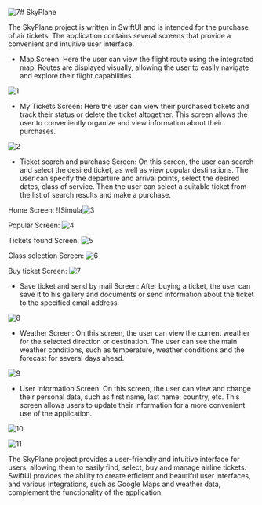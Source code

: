 ![7](https://github.com/iOSKirill/SkyPlane/assets/108831301/28207b67-7bf6-43dc-ae82-adf4b1ab744f)# SkyPlane

The SkyPlane project is written in SwiftUI and is intended for the purchase of air tickets. The application contains several screens that provide a convenient and intuitive user interface.

- Map Screen: Here the user can view the flight route using the integrated map. Routes are displayed visually, allowing the user to easily navigate and explore their flight capabilities.
  
![1](https://github.com/iOSKirill/SkyPlane/assets/108831301/fd92fa38-f873-4fb8-97d7-f7dd95c0081a)

- My Tickets Screen: Here the user can view their purchased tickets and track their status or delete the ticket altogether. This screen allows the user to conveniently organize and view information about their purchases.

![2](https://github.com/iOSKirill/SkyPlane/assets/108831301/067f4a11-5341-4870-b072-758eeb4139c5)

- Ticket search and purchase Screen: On this screen, the user can search and select the desired ticket, as well as view popular destinations. The user can specify the departure and arrival points, select the desired dates, class of service. Then the user can select a suitable ticket from the list of search results and make a purchase.

Home Screen:
![Simula![3](https://github.com/iOSKirill/SkyPlane/assets/108831301/18217f51-4e58-41fd-8feb-9c078933e135)

Popular Screen:
![4](https://github.com/iOSKirill/SkyPlane/assets/108831301/9f2d132a-5fbe-4959-a5a0-dddcb511a55d)

Tickets found Screen:
![5](https://github.com/iOSKirill/SkyPlane/assets/108831301/993ea164-e8ad-489c-b052-a08400712182)

Class selection Screen:
![6](https://github.com/iOSKirill/SkyPlane/assets/108831301/fce2e2c9-e05f-467b-818e-d7f2ac04179b)

Buy ticket Screen:
![7](https://github.com/iOSKirill/SkyPlane/assets/108831301/572838f3-d038-4acb-9180-35918c2a04b9)

- Save ticket and send by mail Screen: After buying a ticket, the user can save it to his gallery and documents or send information about the ticket to the specified email address.

![8](https://github.com/iOSKirill/SkyPlane/assets/108831301/8bedadaf-20a6-4c66-8dc2-757c2a5413fe)

- Weather Screen: On this screen, the user can view the current weather for the selected direction or destination. The user can see the main weather conditions, such as temperature, weather conditions and the forecast for several days ahead.

![9](https://github.com/iOSKirill/SkyPlane/assets/108831301/0428b687-5ac5-4c1b-9174-f7d85e9ff85d)

- User Information Screen: On this screen, the user can view and change their personal data, such as first name, last name, country, etc. This screen allows users to update their information for a more convenient use of the application.

![10](https://github.com/iOSKirill/SkyPlane/assets/108831301/5ee2881e-ca11-4b9c-9968-62b294288d8a)

![11](https://github.com/iOSKirill/SkyPlane/assets/108831301/82185bc7-64b9-4957-8741-aae6e4f97b06)

The SkyPlane project provides a user-friendly and intuitive interface for users, allowing them to easily find, select, buy and manage airline tickets. SwiftUI provides the ability to create efficient and beautiful user interfaces, and various integrations, such as Google Maps and weather data, complement the functionality of the application.
